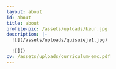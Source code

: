 ```yaml
---
layout: about
id: about
title: about
profile-pic: /assets/uploads/keur.jpg
description: |-
  ![](/assets/uploads/quisuieje1.jpg)

  ![]()
cv: /assets/uploads/curriculum-emc.pdf
---
```

